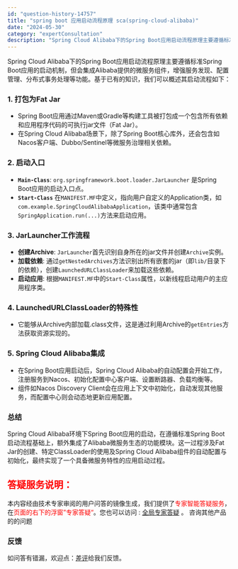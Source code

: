 ```yaml
---
id: "question-history-14757"
title: "spring boot 应用启动流程原理 sca(spring-cloud-alibaba)"
date: "2024-05-30"
category: "expertConsultation"
description: "Spring Cloud Alibaba下的Spring Boot应用启动流程原理主要遵循标准Spring Boot应用的启动机制，但会集成Alibaba提供的微服务组件，增强服务发现、配置管理、分布式事务处理等功能。基于已有的知识，我们可以概述其启动流程如下：### 1. **打包为Fat Jar"
---
```


Spring Cloud Alibaba下的Spring Boot应用启动流程原理主要遵循标准Spring Boot应用的启动机制，但会集成Alibaba提供的微服务组件，增强服务发现、配置管理、分布式事务处理等功能。基于已有的知识，我们可以概述其启动流程如下：

### 1. **打包为Fat Jar**
- Spring Boot应用通过Maven或Gradle等构建工具被打包成一个包含所有依赖和应用程序代码的可执行jar文件（Fat Jar）。
- 在Spring Cloud Alibaba场景下，除了Spring Boot核心库外，还会包含如Nacos客户端、Dubbo/Sentinel等微服务治理相关依赖。

### 2. **启动入口**
- **`Main-Class`**: `org.springframework.boot.loader.JarLauncher` 是Spring Boot应用的启动入口点。
- **`Start-Class`** 在`MANIFEST.MF`中定义，指向用户自定义的Application类，如`com.example.SpringCloudAlibabaApplication`，该类中通常包含`SpringApplication.run(...)`方法来启动应用。

### 3. **JarLauncher工作流程**
- **创建Archive**: `JarLauncher`首先识别自身所在的jar文件并创建`Archive`实例。
- **加载依赖**: 通过`getNestedArchives`方法识别出所有嵌套的jar（即`lib/`目录下的依赖），创建`LaunchedURLClassLoader`来加载这些依赖。
- **启动应用**: 根据`MANIFEST.MF`中的`Start-Class`属性，以新线程启动用户的主应用程序类。

### 4. **LaunchedURLClassLoader的特殊性**
- 它能够从Archive内部加载.class文件，这是通过利用Archive的`getEntries`方法获取资源实现的。

### 5. **Spring Cloud Alibaba集成**
- 在Spring Boot应用启动后，Spring Cloud Alibaba的自动配置会开始工作，注册服务到Nacos、初始化配置中心客户端、设置断路器、负载均衡等。
- 组件如Nacos Discovery Client会在应用上下文中初始化，自动发现其他服务，而配置中心则会动态地更新应用配置。

### 总结
Spring Cloud Alibaba环境下Spring Boot应用的启动，在遵循标准Spring Boot启动流程基础上，额外集成了Alibaba微服务生态的功能模块。这一过程涉及Fat Jar的创建、特定ClassLoader的使用及Spring Cloud Alibaba组件的自动配置与初始化，最终实现了一个具备微服务特性的应用启动过程。
## <font color="#FF0000">答疑服务说明：</font> 

本内容经由技术专家审阅的用户问答的镜像生成，我们提供了<font color="#FF0000">专家智能答疑服务</font>，在<font color="#FF0000">页面的右下的浮窗”专家答疑“</font>。您也可以访问 : [全局专家答疑](https://opensource.alibaba.com/chatBot) 。 咨询其他产品的的问题

### 反馈
如问答有错漏，欢迎点：[差评](https://ai.nacos.io/user/feedbackByEnhancerGradePOJOID?enhancerGradePOJOId=14759)给我们反馈。
